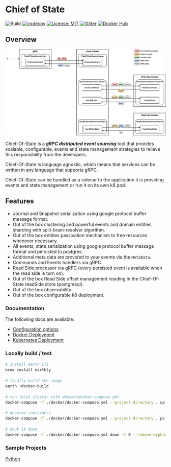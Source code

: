 # Chief of State

![Build](https://github.com/namely/chief-of-state/workflows/Build/badge.svg?branch=master)
[![codecov](https://codecov.io/gh/namely/chief-of-state/branch/master/graph/badge.svg?token=82PZVNR2P1)](https://codecov.io/gh/namely/chief-of-state)
[![License: MIT](https://img.shields.io/badge/License-MIT-yellow.svg)](https://opensource.org/licenses/MIT)
[![Gitter](https://badges.gitter.im/namely/chief-of-state.svg)](https://gitter.im/namely/chief-of-state?utm_source=badge&utm_medium=badge&utm_campaign=pr-badge)
[![Docker Hub](https://img.shields.io/badge/docker%20hub-namely-blue)](https://hub.docker.com/repository/docker/namely/chief-of-state)

## Overview

![Architecture Diagram](img/architecture.png?raw=true "Title")

Chief-Of-State is a **_gRPC distributed event sourcing_** tool that provides scalable, configurable, events and
state management strategies to relieve this responsibility from the developers.

Chief-Of-State is language agnostic, which means that services can be written in any language that supports gRPC.

Chief-Of-State can be bundled as a sidecar to the application it is providing events and state management or run it on
its own k8 pod.

## Features

  - Journal and Snapshot serialization using google protocol buffer message format.
  - Out of the box clustering and powerful events and domain entities sharding with split-brain-resolver algorithm.
  - Out of the box entities passivation mechanism to free resources whenever necessary.
  - All events, state serialization using google protocol buffer message format and persisted to postgres.
  - Additional meta data are provided to your events via the `MetaData`.
  - Commands and Events handlers via gRPC.
  - Read Side processor via gRPC (every persisted event is available when the read side is turn on).
  - Out of the box Read Side offset management residing in the Chief-Of-State readSide store (postgresql).
  - Out of the box observability.
  - Out of the box configurable k8 deployment.

### Documentation

The following docs are available:

  - [Configuration options](./docs/configuration.md)
  - [Docker Deployment](./docs/docker-deployment.md)
  - [Kubernetes Deployment](./docs/kubernetes-deployment.md)

### Locally build / test

```bash
# install earth cli
brew install earthly

# locally build the image
earth +docker-build

# run local cluster with docker/docker-compose.yml
docker-compose -f ./docker/docker-compose.yml --project-directory . up -d

# observe containers
docker-compose -f ./docker/docker-compose.yml --project-directory . ps

# shut it down
docker-compose -f ./docker/docker-compose.yml down -t 0 --remove-orphans
```

### Sample Projects

[Python](https://github.com/namely/cos-python-sample)

